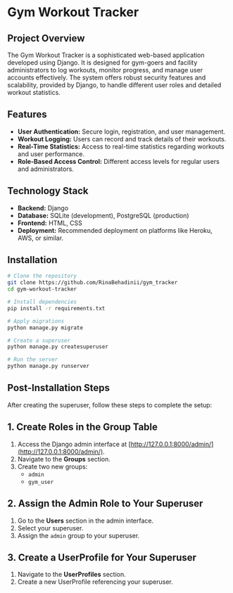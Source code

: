 # Gym Workout Tracker

## Project Overview

The Gym Workout Tracker is a sophisticated web-based application developed using Django. It is designed for gym-goers and facility administrators to log workouts, monitor progress, and manage user accounts effectively. The system offers robust security features and scalability, provided by Django, to handle different user roles and detailed workout statistics.

## Features

- **User Authentication:** Secure login, registration, and user management.
- **Workout Logging:** Users can record and track details of their workouts.
- **Real-Time Statistics:** Access to real-time statistics regarding workouts and user performance.
- **Role-Based Access Control:** Different access levels for regular users and administrators.

## Technology Stack

- **Backend:** Django
- **Database:** SQLite (development), PostgreSQL (production)
- **Frontend:** HTML, CSS
- **Deployment:** Recommended deployment on platforms like Heroku, AWS, or similar.

## Installation

```bash
# Clone the repository
git clone https://github.com/RinaBehadinii/gym_tracker
cd gym-workout-tracker

# Install dependencies
pip install -r requirements.txt

# Apply migrations
python manage.py migrate

# Create a superuser
python manage.py createsuperuser

# Run the server
python manage.py runserver

```
## Post-Installation Steps

After creating the superuser, follow these steps to complete the setup:

## 1. Create Roles in the Group Table

1. Access the Django admin interface at [http://127.0.0.1:8000/admin/](http://127.0.0.1:8000/admin/).
2. Navigate to the **Groups** section.
3. Create two new groups:
   - `admin`
   - `gym_user`

## 2. Assign the Admin Role to Your Superuser

1. Go to the **Users** section in the admin interface.
2. Select your superuser.
3. Assign the `admin` group to your superuser.

## 3. Create a UserProfile for Your Superuser

1. Navigate to the **UserProfiles** section.
2. Create a new UserProfile referencing your superuser.